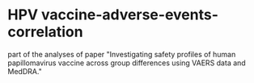 # HPV vaccine-adverse-events-correlation
part of the analyses of paper "Investigating safety profiles of human papillomavirus vaccine across group differences using VAERS data and MedDRA."
